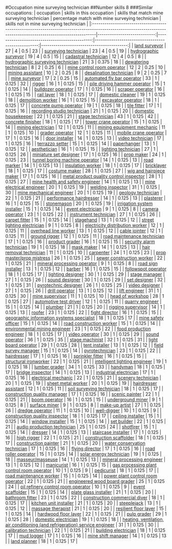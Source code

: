 #Occupation mine surveying technician
##Number skills 8
###Similar occupations:
| occupation                                                                                                                                                    |   skills in this occupation |   skills that match mine surveying technician |   percentage match with mine surveying technician |   skills not in mine surveying technician |
|:--------------------------------------------------------------------------------------------------------------------------------------------------------------|----------------------------:|----------------------------------------------:|--------------------------------------------------:|------------------------------------------:|
| [land surveyor](land_surveyor.md)                                                                                                                             |                          27 |                                             4 |                                             0.5   |                                        23 |
| [surveying technician](surveying_technician.md)                                                                                                               |                          23 |                                             4 |                                             0.5   |                                        19 |
| [hydrographic surveyor](hydrographic_surveyor.md)                                                                                                             |                          19 |                                             4 |                                             0.5   |                                        15 |
| [cadastral technician](cadastral_technician.md)                                                                                                               |                          12 |                                             4 |                                             0.5   |                                         8 |
| [hydrographic surveying technician](hydrographic_surveying_technician.md)                                                                                     |                          21 |                                             3 |                                             0.375 |                                        18 |
| [dewatering technician](dewatering_technician.md)                                                                                                             |                           8 |                                             2 |                                             0.25  |                                         6 |
| [mine control room operator](mine_control_room_operator.md)                                                                                                   |                          12 |                                             2 |                                             0.25  |                                        10 |
| [mining assistant](mining_assistant.md)                                                                                                                       |                          10 |                                             2 |                                             0.25  |                                         8 |
| [desalination technician](desalination_technician.md)                                                                                                         |                           9 |                                             2 |                                             0.25  |                                         7 |
| [mine surveyor](mine_surveyor.md)                                                                                                                             |                          17 |                                             2 |                                             0.25  |                                        15 |
| [automated fly bar operator](automated_fly_bar_operator.md)                                                                                                   |                          33 |                                             1 |                                             0.125 |                                        32 |
| [rigger](rigger.md)                                                                                                                                           |                          16 |                                             1 |                                             0.125 |                                        15 |
| [pile driving hammer operator](pile_driving_hammer_operator.md)                                                                                               |                          15 |                                             1 |                                             0.125 |                                        14 |
| [bulldozer operator](bulldozer_operator.md)                                                                                                                   |                          17 |                                             1 |                                             0.125 |                                        16 |
| [scraper operator](scraper_operator.md)                                                                                                                       |                          16 |                                             1 |                                             0.125 |                                        15 |
| [rail layer](rail_layer.md)                                                                                                                                   |                          18 |                                             1 |                                             0.125 |                                        17 |
| [domestic cleaner](domestic_cleaner.md)                                                                                                                       |                          19 |                                             1 |                                             0.125 |                                        18 |
| [demolition worker](demolition_worker.md)                                                                                                                     |                          16 |                                             1 |                                             0.125 |                                        15 |
| [excavator operator](excavator_operator.md)                                                                                                                   |                          18 |                                             1 |                                             0.125 |                                        17 |
| [concrete pump operator](concrete_pump_operator.md)                                                                                                           |                          19 |                                             1 |                                             0.125 |                                        18 |
| [tile fitter](tile_fitter.md)                                                                                                                                 |                          17 |                                             1 |                                             0.125 |                                        16 |
| [recording studio technician](recording_studio_technician.md)                                                                                                 |                          21 |                                             1 |                                             0.125 |                                        20 |
| [domestic housekeeper](domestic_housekeeper.md)                                                                                                               |                          22 |                                             1 |                                             0.125 |                                        21 |
| [stage technician](stage_technician.md)                                                                                                                       |                          43 |                                             1 |                                             0.125 |                                        42 |
| [concrete finisher](concrete_finisher.md)                                                                                                                     |                          18 |                                             1 |                                             0.125 |                                        17 |
| [tower crane operator](tower_crane_operator.md)                                                                                                               |                          15 |                                             1 |                                             0.125 |                                        14 |
| [mining electrician](mining_electrician.md)                                                                                                                   |                          12 |                                             1 |                                             0.125 |                                        11 |
| [mining equipment mechanic](mining_equipment_mechanic.md)                                                                                                     |                          11 |                                             1 |                                             0.125 |                                        10 |
| [grader operator](grader_operator.md)                                                                                                                         |                          12 |                                             1 |                                             0.125 |                                        11 |
| [mobile crane operator](mobile_crane_operator.md)                                                                                                             |                          17 |                                             1 |                                             0.125 |                                        16 |
| [door installer](door_installer.md)                                                                                                                           |                          14 |                                             1 |                                             0.125 |                                        13 |
| [video technician](video_technician.md)                                                                                                                       |                          17 |                                             1 |                                             0.125 |                                        16 |
| [terrazzo setter](terrazzo_setter.md)                                                                                                                         |                          15 |                                             1 |                                             0.125 |                                        14 |
| [paperhanger](paperhanger.md)                                                                                                                                 |                          13 |                                             1 |                                             0.125 |                                        12 |
| [aesthetician](aesthetician.md)                                                                                                                               |                          16 |                                             1 |                                             0.125 |                                        15 |
| [lighting technician](lighting_technician.md)                                                                                                                 |                          27 |                                             1 |                                             0.125 |                                        26 |
| [miniature set designer](miniature_set_designer.md)                                                                                                           |                          17 |                                             1 |                                             0.125 |                                        16 |
| [prop maker](prop_maker.md)                                                                                                                                   |                          24 |                                             1 |                                             0.125 |                                        23 |
| [tunnel boring machine operator](tunnel_boring_machine_operator.md)                                                                                           |                          14 |                                             1 |                                             0.125 |                                        13 |
| [road marker](road_marker.md)                                                                                                                                 |                          14 |                                             1 |                                             0.125 |                                        13 |
| [insulation worker](insulation_worker.md)                                                                                                                     |                          18 |                                             1 |                                             0.125 |                                        17 |
| [bricklayer](bricklayer.md)                                                                                                                                   |                          18 |                                             1 |                                             0.125 |                                        17 |
| [costume maker](costume_maker.md)                                                                                                                             |                          28 |                                             1 |                                             0.125 |                                        27 |
| [wig and hairpiece maker](wig_and_hairpiece_maker.md)                                                                                                         |                          17 |                                             1 |                                             0.125 |                                        16 |
| [metal product quality control inspector](metal_product_quality_control_inspector.md)                                                                         |                          28 |                                             1 |                                             0.125 |                                        27 |
| [mine health and safety engineer](mine_health_and_safety_engineer.md)                                                                                         |                          14 |                                             1 |                                             0.125 |                                        13 |
| [mine electrical engineer](mine_electrical_engineer.md)                                                                                                       |                          20 |                                             1 |                                             0.125 |                                        19 |
| [welding inspector](welding_inspector.md)                                                                                                                     |                          31 |                                             1 |                                             0.125 |                                        30 |
| [mine mechanical engineer](mine_mechanical_engineer.md)                                                                                                       |                          20 |                                             1 |                                             0.125 |                                        19 |
| [geology technician](geology_technician.md)                                                                                                                   |                          22 |                                             1 |                                             0.125 |                                        21 |
| [performance hairdresser](performance_hairdresser.md)                                                                                                         |                          14 |                                             1 |                                             0.125 |                                        13 |
| [plasterer](plasterer.md)                                                                                                                                     |                          16 |                                             1 |                                             0.125 |                                        15 |
| [stonemason](stonemason.md)                                                                                                                                   |                          20 |                                             1 |                                             0.125 |                                        19 |
| [irrigation system installer](irrigation_system_installer.md)                                                                                                 |                          15 |                                             1 |                                             0.125 |                                        14 |
| [event electrician](event_electrician.md)                                                                                                                     |                           9 |                                             1 |                                             0.125 |                                         8 |
| [camera operator](camera_operator.md)                                                                                                                         |                          23 |                                             1 |                                             0.125 |                                        22 |
| [instrument technician](instrument_technician.md)                                                                                                             |                          27 |                                             1 |                                             0.125 |                                        26 |
| [carpet fitter](carpet_fitter.md)                                                                                                                             |                          15 |                                             1 |                                             0.125 |                                        14 |
| [stagehand](stagehand.md)                                                                                                                                     |                          13 |                                             1 |                                             0.125 |                                        12 |
| [street lighting electrician](street_lighting_electrician.md)                                                                                                 |                           9 |                                             1 |                                             0.125 |                                         8 |
| [electricity distribution worker](electricity_distribution_worker.md)                                                                                         |                          12 |                                             1 |                                             0.125 |                                        11 |
| [overhead line worker](overhead_line_worker.md)                                                                                                               |                          13 |                                             1 |                                             0.125 |                                        12 |
| [cable jointer](cable_jointer.md)                                                                                                                             |                          12 |                                             1 |                                             0.125 |                                        11 |
| [ground rigger](ground_rigger.md)                                                                                                                             |                          12 |                                             1 |                                             0.125 |                                        11 |
| [road maintenance technician](road_maintenance_technician.md)                                                                                                 |                          17 |                                             1 |                                             0.125 |                                        16 |
| [product grader](product_grader.md)                                                                                                                           |                          16 |                                             1 |                                             0.125 |                                        15 |
| [security alarm technician](security_alarm_technician.md)                                                                                                     |                          19 |                                             1 |                                             0.125 |                                        18 |
| [mask maker](mask_maker.md)                                                                                                                                   |                          14 |                                             1 |                                             0.125 |                                        13 |
| [hair removal technician](hair_removal_technician.md)                                                                                                         |                          11 |                                             1 |                                             0.125 |                                        10 |
| [carpenter](carpenter.md)                                                                                                                                     |                          24 |                                             1 |                                             0.125 |                                        23 |
| [prop master/prop mistress](prop_master-prop_mistress.md)                                                                                                     |                          26 |                                             1 |                                             0.125 |                                        25 |
| [sewer construction worker](sewer_construction_worker.md)                                                                                                     |                          22 |                                             1 |                                             0.125 |                                        21 |
| [mineral processing operator](mineral_processing_operator.md)                                                                                                 |                           9 |                                             1 |                                             0.125 |                                         8 |
| [road sign installer](road_sign_installer.md)                                                                                                                 |                          13 |                                             1 |                                             0.125 |                                        12 |
| [barber](barber.md)                                                                                                                                           |                          16 |                                             1 |                                             0.125 |                                        15 |
| [followspot operator](followspot_operator.md)                                                                                                                 |                          18 |                                             1 |                                             0.125 |                                        17 |
| [lighting designer](lighting_designer.md)                                                                                                                     |                          30 |                                             1 |                                             0.125 |                                        29 |
| [stage manager](stage_manager.md)                                                                                                                             |                          27 |                                             1 |                                             0.125 |                                        26 |
| [sound designer](sound_designer.md)                                                                                                                           |                          30 |                                             1 |                                             0.125 |                                        29 |
| [set designer](set_designer.md)                                                                                                                               |                          32 |                                             1 |                                             0.125 |                                        31 |
| [pyrotechnic designer](pyrotechnic_designer.md)                                                                                                               |                          26 |                                             1 |                                             0.125 |                                        25 |
| [video designer](video_designer.md)                                                                                                                           |                          27 |                                             1 |                                             0.125 |                                        26 |
| [drill operator](drill_operator.md)                                                                                                                           |                          13 |                                             1 |                                             0.125 |                                        12 |
| [lift engineer](lift_engineer.md)                                                                                                                             |                          31 |                                             1 |                                             0.125 |                                        30 |
| [mine supervisor](mine_supervisor.md)                                                                                                                         |                          11 |                                             1 |                                             0.125 |                                        10 |
| [head of workshop](head_of_workshop.md)                                                                                                                       |                          28 |                                             1 |                                             0.125 |                                        27 |
| [automotive test driver](automotive_test_driver.md)                                                                                                           |                          12 |                                             1 |                                             0.125 |                                        11 |
| [quarry engineer](quarry_engineer.md)                                                                                                                         |                          15 |                                             1 |                                             0.125 |                                        14 |
| [plumber](plumber.md)                                                                                                                                         |                          21 |                                             1 |                                             0.125 |                                        20 |
| [rigging supervisor](rigging_supervisor.md)                                                                                                                   |                          14 |                                             1 |                                             0.125 |                                        13 |
| [roofer](roofer.md)                                                                                                                                           |                          23 |                                             1 |                                             0.125 |                                        22 |
| [fight director](fight_director.md)                                                                                                                           |                          16 |                                             1 |                                             0.125 |                                        15 |
| [geographic information systems specialist](geographic_information_systems_specialist.md)                                                                     |                          18 |                                             1 |                                             0.125 |                                        17 |
| [mine safety officer](mine_safety_officer.md)                                                                                                                 |                          15 |                                             1 |                                             0.125 |                                        14 |
| [road construction worker](road_construction_worker.md)                                                                                                       |                          15 |                                             1 |                                             0.125 |                                        14 |
| [environmental mining engineer](environmental_mining_engineer.md)                                                                                             |                          23 |                                             1 |                                             0.125 |                                        22 |
| [food production engineer](food_production_engineer.md)                                                                                                       |                          18 |                                             1 |                                             0.125 |                                        17 |
| [video operator](video_operator.md)                                                                                                                           |                          30 |                                             1 |                                             0.125 |                                        29 |
| [sound operator](sound_operator.md)                                                                                                                           |                          36 |                                             1 |                                             0.125 |                                        35 |
| [stage machinist](stage_machinist.md)                                                                                                                         |                          32 |                                             1 |                                             0.125 |                                        31 |
| [light board operator](light_board_operator.md)                                                                                                               |                          29 |                                             1 |                                             0.125 |                                        28 |
| [tent installer](tent_installer.md)                                                                                                                           |                          13 |                                             1 |                                             0.125 |                                        12 |
| [field survey manager](field_survey_manager.md)                                                                                                               |                          15 |                                             1 |                                             0.125 |                                        14 |
| [pyrotechnician](pyrotechnician.md)                                                                                                                           |                          23 |                                             1 |                                             0.125 |                                        22 |
| [hairdresser](hairdresser.md)                                                                                                                                 |                          17 |                                             1 |                                             0.125 |                                        16 |
| [sprinkler fitter](sprinkler_fitter.md)                                                                                                                       |                          16 |                                             1 |                                             0.125 |                                        15 |
| [structural ironworker](structural_ironworker.md)                                                                                                             |                          22 |                                             1 |                                             0.125 |                                        21 |
| [intelligent lighting engineer](intelligent_lighting_engineer.md)                                                                                             |                          19 |                                             1 |                                             0.125 |                                        18 |
| [lumber grader](lumber_grader.md)                                                                                                                             |                          34 |                                             1 |                                             0.125 |                                        33 |
| [handyman](handyman.md)                                                                                                                                       |                          18 |                                             1 |                                             0.125 |                                        17 |
| [bridge inspector](bridge_inspector.md)                                                                                                                       |                          14 |                                             1 |                                             0.125 |                                        13 |
| [industrial electrician](industrial_electrician.md)                                                                                                           |                          17 |                                             1 |                                             0.125 |                                        16 |
| [electrical mechanic](electrical_mechanic.md)                                                                                                                 |                          22 |                                             1 |                                             0.125 |                                        21 |
| [scenery technician](scenery_technician.md)                                                                                                                   |                          20 |                                             1 |                                             0.125 |                                        19 |
| [sheet metal worker](sheet_metal_worker.md)                                                                                                                   |                          20 |                                             1 |                                             0.125 |                                        19 |
| [hairdresser assistant](hairdresser_assistant.md)                                                                                                             |                          12 |                                             1 |                                             0.125 |                                        11 |
| [soil surveying technician](soil_surveying_technician.md)                                                                                                     |                          18 |                                             1 |                                             0.125 |                                        17 |
| [construction quality manager](construction_quality_manager.md)                                                                                               |                          17 |                                             1 |                                             0.125 |                                        16 |
| [scenic painter](scenic_painter.md)                                                                                                                           |                          22 |                                             1 |                                             0.125 |                                        21 |
| [boom operator](boom_operator.md)                                                                                                                             |                          16 |                                             1 |                                             0.125 |                                        15 |
| [underground miner](underground_miner.md)                                                                                                                     |                           9 |                                             1 |                                             0.125 |                                         8 |
| [surface miner](surface_miner.md)                                                                                                                             |                           9 |                                             1 |                                             0.125 |                                         8 |
| [make-up artist](make-up_artist.md)                                                                                                                           |                          27 |                                             1 |                                             0.125 |                                        26 |
| [dredge operator](dredge_operator.md)                                                                                                                         |                          11 |                                             1 |                                             0.125 |                                        10 |
| [well-digger](well-digger.md)                                                                                                                                 |                          10 |                                             1 |                                             0.125 |                                         9 |
| [construction quality inspector](construction_quality_inspector.md)                                                                                           |                          18 |                                             1 |                                             0.125 |                                        17 |
| [ceiling installer](ceiling_installer.md)                                                                                                                     |                          15 |                                             1 |                                             0.125 |                                        14 |
| [window installer](window_installer.md)                                                                                                                       |                          15 |                                             1 |                                             0.125 |                                        14 |
| [set builder](set_builder.md)                                                                                                                                 |                          22 |                                             1 |                                             0.125 |                                        21 |
| [audio production technician](audio_production_technician.md)                                                                                                 |                          25 |                                             1 |                                             0.125 |                                        24 |
| [shotfirer](shotfirer.md)                                                                                                                                     |                          15 |                                             1 |                                             0.125 |                                        14 |
| [dresser](dresser.md)                                                                                                                                         |                          14 |                                             1 |                                             0.125 |                                        13 |
| [staircase installer](staircase_installer.md)                                                                                                                 |                          17 |                                             1 |                                             0.125 |                                        16 |
| [high rigger](high_rigger.md)                                                                                                                                 |                          22 |                                             1 |                                             0.125 |                                        21 |
| [construction scaffolder](construction_scaffolder.md)                                                                                                         |                          18 |                                             1 |                                             0.125 |                                        17 |
| [construction painter](construction_painter.md)                                                                                                               |                          21 |                                             1 |                                             0.125 |                                        20 |
| [water conservation technician](water_conservation_technician.md)                                                                                             |                          17 |                                             1 |                                             0.125 |                                        16 |
| [flying director](flying_director.md)                                                                                                                         |                          17 |                                             1 |                                             0.125 |                                        16 |
| [road roller operator](road_roller_operator.md)                                                                                                               |                          15 |                                             1 |                                             0.125 |                                        14 |
| [solar energy technician](solar_energy_technician.md)                                                                                                         |                          19 |                                             1 |                                             0.125 |                                        18 |
| [masseur/masseuse](masseur-masseuse.md)                                                                                                                       |                          14 |                                             1 |                                             0.125 |                                        13 |
| [mineral processing engineer](mineral_processing_engineer.md)                                                                                                 |                          13 |                                             1 |                                             0.125 |                                        12 |
| [manicurist](manicurist.md)                                                                                                                                   |                          16 |                                             1 |                                             0.125 |                                        15 |
| [gas processing plant control room operator](gas_processing_plant_control_room_operator.md)                                                                   |                          10 |                                             1 |                                             0.125 |                                         9 |
| [pedicurist](pedicurist.md)                                                                                                                                   |                          18 |                                             1 |                                             0.125 |                                        17 |
| [road maintenance worker](road_maintenance_worker.md)                                                                                                         |                          15 |                                             1 |                                             0.125 |                                        14 |
| [power plant control room operator](power_plant_control_room_operator.md)                                                                                     |                          22 |                                             1 |                                             0.125 |                                        21 |
| [engineered wood board grader](engineered_wood_board_grader.md)                                                                                               |                          25 |                                             1 |                                             0.125 |                                        24 |
| [oil refinery control room operator](oil_refinery_control_room_operator.md)                                                                                   |                          10 |                                             1 |                                             0.125 |                                         9 |
| [event scaffolder](event_scaffolder.md)                                                                                                                       |                          15 |                                             1 |                                             0.125 |                                        14 |
| [plate glass installer](plate_glass_installer.md)                                                                                                             |                          21 |                                             1 |                                             0.125 |                                        20 |
| [bathroom fitter](bathroom_fitter.md)                                                                                                                         |                          23 |                                             1 |                                             0.125 |                                        22 |
| [construction commercial diver](construction_commercial_diver.md)                                                                                             |                          18 |                                             1 |                                             0.125 |                                        17 |
| [kitchen unit installer](kitchen_unit_installer.md)                                                                                                           |                          21 |                                             1 |                                             0.125 |                                        20 |
| [steeplejack](steeplejack.md)                                                                                                                                 |                          13 |                                             1 |                                             0.125 |                                        12 |
| [massage therapist](massage_therapist.md)                                                                                                                     |                          21 |                                             1 |                                             0.125 |                                        20 |
| [resilient floor layer](resilient_floor_layer.md)                                                                                                             |                          15 |                                             1 |                                             0.125 |                                        14 |
| [hardwood floor layer](hardwood_floor_layer.md)                                                                                                               |                          22 |                                             1 |                                             0.125 |                                        21 |
| [pulp grader](pulp_grader.md)                                                                                                                                 |                          29 |                                             1 |                                             0.125 |                                        28 |
| [domestic electrician](domestic_electrician.md)                                                                                                               |                          19 |                                             1 |                                             0.125 |                                        18 |
| [heating, ventilation, air conditioning (and refrigeration) service engineer](heating,_ventilation,_air_conditioning_(and_refrigeration)_service_engineer.md) |                          31 |                                             1 |                                             0.125 |                                        30 |
| [calibration technician](calibration_technician.md)                                                                                                           |                          22 |                                             1 |                                             0.125 |                                        21 |
| [building electrician](building_electrician.md)                                                                                                               |                          18 |                                             1 |                                             0.125 |                                        17 |
| [mud logger](mud_logger.md)                                                                                                                                   |                          17 |                                             1 |                                             0.125 |                                        16 |
| [mine shift manager](mine_shift_manager.md)                                                                                                                   |                          14 |                                             1 |                                             0.125 |                                        13 |
| [land planner](land_planner.md)                                                                                                                               |                          18 |                                             1 |                                             0.125 |                                        17 |
